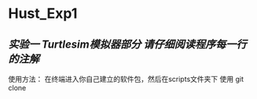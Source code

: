 # Hust_Exp1
*实验一 Turtlesim模拟器部分*
*请仔细阅读程序每一行的注解*
---
使用方法：
在终端进入你自己建立的软件包，然后在scripts文件夹下 
使用 git clone 
